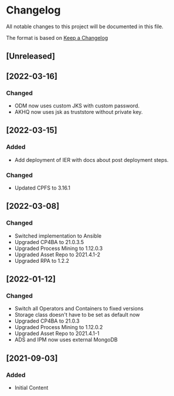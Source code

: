 # Changelog

All notable changes to this project will be documented in this file.

The format is based on [Keep a Changelog](https://keepachangelog.com/en/1.0.0/)

## [Unreleased]

## [2022-03-16]

### Changed

- ODM now uses custom JKS with custom password.
- AKHQ now uses jsk as truststore without private key.

## [2022-03-15]

### Added

- Add deployment of IER with docs about post deployment steps.

### Changed

- Updated CPFS to 3.16.1

## [2022-03-08]

### Changed

- Switched implementation to Ansible
- Upgraded CP4BA to 21.0.3.5
- Upgraded Process Mining to 1.12.0.3
- Upgraded Asset Repo to 2021.4.1-2
- Upgraded RPA to 1.2.2

## [2022-01-12]

### Changed

- Switch all Operators and Containers to fixed versions
- Storage class doesn't have to be set as default now
- Upgraded CP4BA to 21.0.3
- Upgraded Process Mining to 1.12.0.2
- Upgraded Asset Repo to 2021.4.1-1
- ADS and IPM now uses external MongoDB

## [2021-09-03]

### Added

- Initial Content
